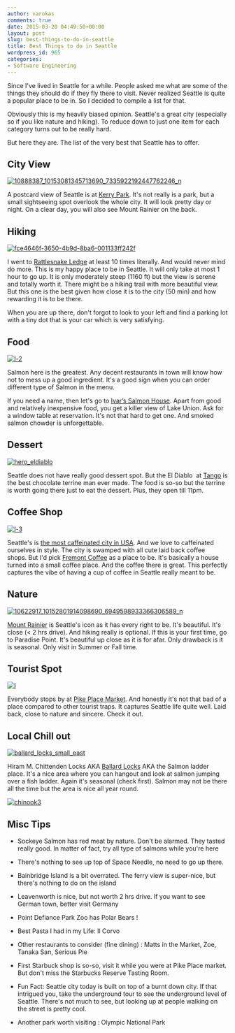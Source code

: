 ```yaml
---
author: varokas
comments: true
date: 2015-03-20 04:49:50+00:00
layout: post
slug: best-things-to-do-in-seattle
title: Best Things to do in Seattle
wordpress_id: 965
categories:
- Software Engineering
---
```


Since I've lived in Seattle for a while. People asked me what are some of the things they should do if they fly there to visit. Never realized Seattle is quite a popular place to be in. So I decided to compile a list for that.

Obviously this is my heavily biased opinion. Seattle's a great city (especially so if you like nature and hiking). To reduce down to just one item for each category turns out to be really hard.

But here they are. The list of the very best that Seattle has to offer.



## City View



[![10888387_10153081345713690_7335922192447762246_n](images/2015/03/10888387_10153081345713690_7335922192447762246_n.jpg)](images/2015/03/10888387_10153081345713690_7335922192447762246_n.jpg)

A postcard view of Seattle is at [Kerry Park](https://www.google.com/maps/place/Kerry+Park/@47.629547,-122.360137,15z/data=!4m2!3m1!1s0x0:0x33f7681e2424b58e). It's not really is a park, but a small sightseeing spot overlook the whole city. It will look pretty day or night. On a clear day, you will also see Mount Rainier on the back.



## Hiking



[![fce4646f-3650-4b9d-8ba6-001133ff242f](images/2015/03/fce4646f-3650-4b9d-8ba6-001133ff242f.jpeg)](images/2015/03/fce4646f-3650-4b9d-8ba6-001133ff242f.jpeg)

I went to [Rattlesnake Ledge](http://www.wta.org/go-hiking/hikes/rattle-snake-ledge) at least 10 times literally. And would never mind do more. This is my happy place to be in Seattle. It will only take at most 1 hour to go up. It is only moderately steep (1160 ft) but the view is serene and totally worth it. There might be a hiking trail with more beautiful view. But this one is the best given how close it is to the city (50 min) and how rewarding it is to be there.

When you are up there, don't forgot to look to your left and find a parking lot with a tiny dot that is your car which is very satisfying.



## Food



[![l-2](images/2015/03/l-21.jpg)](images/2015/03/l-21.jpg)

Salmon here is the greatest. Any decent restaurants in town will know how not to mess up a good ingredient. It's a good sign when you can order different type of Salmon in the menu.

If you need a name, then let's go to [Ivar’s Salmon House](http://www.yelp.com/biz/ivars-salmon-house-seattle). Apart from good and relatively inexpensive food, you get a killer view of Lake Union. Ask for a window table at reservation. It's not that hard to get one. And smoked salmon chowder is unforgettable.



## Dessert



[![hero_eldiablo](images/2015/03/hero_eldiablo-1024x366.jpg)](images/2015/03/hero_eldiablo.jpg)

Seattle does not have really good dessert spot. But the El Diablo  at [Tango](http://tangorestaurant.com) is the best chocolate terrine man ever made. The food is so-so but the terrine is worth going there just to eat the dessert. Plus, they open till 11pm.



## Coffee Shop



[![l-3](images/2015/03/l-3.jpg)](images/2015/03/l-3.jpg)

Seattle's is [the most caffeinated city in USA](http://www.cnbc.com/id/43896943/page/13). And we love to caffeinated ourselves in style. The city is swamped with all cute laid back coffee shops. But I'd pick [Fremont Coffee](http://www.yelp.com/biz/fremont-coffee-seattle) as a place to be. It's basically a house turned into a small coffee place. And the coffee there is great. This perfectly captures the vibe of having a cup of coffee in Seattle really meant to be.



## Nature



[![10622917_10152801914098690_6949598933366306589_n](images/2015/03/10622917_10152801914098690_6949598933366306589_n.jpg)](images/2015/03/10622917_10152801914098690_6949598933366306589_n.jpg)

[Mount Rainier](http://www.nps.gov/mora/index.htm) is Seattle's icon as it has every right to be. It's beautiful. It's close (< 2 hrs drive). And hiking really is optional. If this is your first time, go to Paradise Point. It's beautiful up close as it is for afar. Only drawback is it is seasonal. Only visit in Summer or Fall time.



## Tourist Spot



[![l](images/2015/03/l1.jpg)](images/2015/03/l1.jpg)

Everybody stops by at [Pike Place Market](http://www.yelp.com/biz/pike-place-market-seattle). And honestly it's not that bad of a place compared to other tourist traps. It captures Seattle life quite well. Laid back, close to nature and sincere. Check it out.



## Local Chill out



[![ballard_locks_small_east](images/2015/03/ballard_locks_small_east-1024x707.jpg)](images/2015/03/ballard_locks_small_east.jpg)

Hiram M. Chittenden Locks AKA [Ballard Locks](http://www.yelp.com/biz/hiram-m-chittenden-locks-seattle) AKA the Salmon ladder place. It's a nice area where you can hangout and look at salmon jumping over a fish ladder. Again it's seasonal (check first). Salmon may not be there all the time but the area is nice all year round.

[![chinook3](images/2015/03/chinook31.jpg)](images/2015/03/chinook31.jpg)



## Misc Tips






    
  * Sockeye Salmon has red meat by nature. Don't be alarmed. They tasted really good. In matter of fact, try all type of salmons while you're here

    
  * There's nothing to see up top of Space Needle, no need to go up there.

    
  * Bainbridge Island is a bit overrated. The ferry view is super-nice, but there's nothing to do on the island

    
  * Leavenworth is nice, but not worth 2 hrs drive. If you want to see German town, better visit Germany

    
  * Point Defiance Park Zoo has Polar Bears !

    
  * Best Pasta I had in my Life: Il Corvo

    
  * Other restaurants to consider (fine dining) : Matts in the Market, Zoe, Tanaka San, Serious Pie

    
  * First Starbuck shop is so-so, visit it while you were at Pike Place market. But don't miss the Starbucks Reserve Tasting Room.

    
  * Fun Fact: Seattle city today is built on top of a burnt down city. If that intrigued you, take the underground tour to see the underground level of Seattle. There's not much to see, but looking up at people walking on the street is pretty cool.

    
  * Another park worth visiting : Olympic National Park


